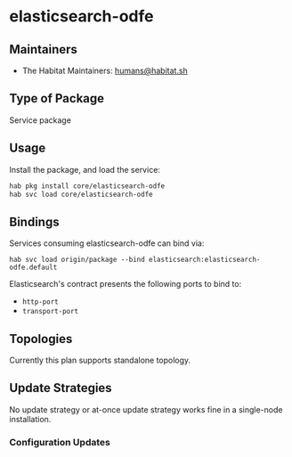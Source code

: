 # elasticsearch-odfe

## Maintainers

* The Habitat Maintainers: <humans@habitat.sh>

## Type of Package

Service package

## Usage

Install the package, and load the service:

```bash
hab pkg install core/elasticsearch-odfe
hab svc load core/elasticsearch-odfe
```

## Bindings

Services consuming elasticsearch-odfe can bind via:

```
hab svc load origin/package --bind elasticsearch:elasticsearch-odfe.default
```

Elasticsearch's contract presents the following ports to bind to:

- `http-port`
- `transport-port`

## Topologies

Currently this plan supports standalone topology.

## Update Strategies

No update strategy or at-once update strategy works fine in a single-node installation.


### Configuration Updates

